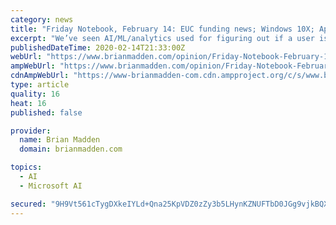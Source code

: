 ```yaml
---
category: news
title: "Friday Notebook, February 14: EUC funding news; Windows 10X; Apple joins FIDO Alliance"
excerpt: "We’ve seen AI/ML/analytics used for figuring out if a user is who they say they are ... First, this week I noted “Amazon Outpost vs Azure Stack Hub,” by Marius Sanbu. I always like his articles for getting up to speed on cloud infrastructure topics. Another interesting read this week: “Dangerous Domain Corp.com Goes Up for Sale ..."
publishedDateTime: 2020-02-14T21:33:00Z
webUrl: "https://www.brianmadden.com/opinion/Friday-Notebook-February-14-EUC-funding-news-Windows-10X-Apple-joins-FIDO-Alliance"
ampWebUrl: "https://www.brianmadden.com/opinion/Friday-Notebook-February-14-EUC-funding-news-Windows-10X-Apple-joins-FIDO-Alliance?amp=1"
cdnAmpWebUrl: "https://www-brianmadden-com.cdn.ampproject.org/c/s/www.brianmadden.com/opinion/Friday-Notebook-February-14-EUC-funding-news-Windows-10X-Apple-joins-FIDO-Alliance?amp=1"
type: article
quality: 16
heat: 16
published: false

provider:
  name: Brian Madden
  domain: brianmadden.com

topics:
  - AI
  - Microsoft AI

secured: "9H9Vt561cTygDXkeIYLd+Qna25KpVDZ0zZy3b5LHynKZNUFTbD0JGg9vjkBQXTehZ78yLmDIwwa3Ztan4lgI6qU7wLWKoPaqYHM2G7j/W96VHjIDEPv+/7j3aw+gwPbl/MYPxmhxIHIAuKsEJ3Qnc1pX03BU6ZVRGu0810K6lBFyipjj/52Oi4OQEkDTVoSgKGRot/l98HHfhePWHqnM1KpLeKSx5ZjSRTG6IqZJKKY4WkeLl4GHONUe2zHI1QeyCCx9t3jQSStd+HKAqXFk9xuKaqm8EF5ZL00+LXtHaoj3MSHh9ePhDOLtbCgZp5TG;tKRd73EBaATRnfKjVgvRew=="
---
```


